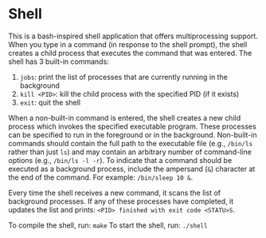 # Shell

This is a bash-inspired shell application that offers multiprocessing support.  When you type in a command (in response to the shell prompt), the shell creates a child process that executes the command that was entered.  The shell has 3 built-in commands: 

1. `jobs`: print the list of processes that are currently running in the background
2. `kill <PID>`: kill the child process with the specified PID (if it exists)
3. `exit`: quit the shell

When a non-built-in command is entered, the shell creates a new child process which invokes the specified executable program.  These processes can be specified to run in the foreground or in the background.
Non-built-in commands should contain the full path to the executable file (e.g., `/bin/ls` rather than just `ls`) and may contain an arbitrary number of command-line options (e.g., `/bin/ls -l -r`).
To indicate that a command should be executed as a background process, include the ampersand (`&`) character at the end of the command.  For example:
`/bin/sleep 10 &`.

Every time the shell receives a new command, it scans the list of background processes.  If any of these processes have completed, it updates the list and prints: `<PID> finished with exit code <STATU>S`.



To compile the shell, run: `make`
To start the shell, run: `./shell`
